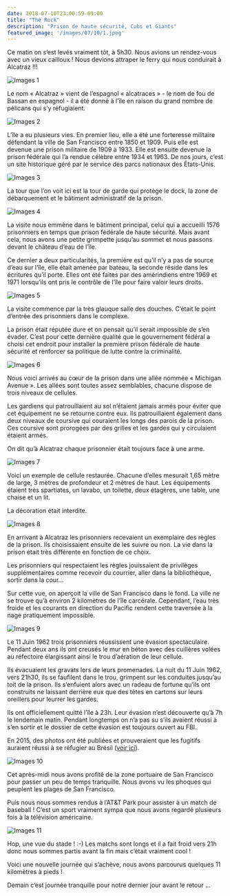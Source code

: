 ```yaml
---
date: 2018-07-10T23:00:59-09:00
title: "The Rock"
description: "Prison de haute sécurité, Cubs et Giants"
featured_image: '/images/07/10/1.jpeg'
---
```


Ce matin on s’est levés vraiment tôt, à 5h30. Nous avions un rendez-vous avec un vieux cailloux ! Nous devions attraper le ferry qui nous conduirait à Alcatraz !!!

![Images 1](/images/07/10/1.jpeg)

Le nom « Alcatraz » vient de l’espagnol « alcatraces » - le nom de fou de Bassan en espagnol - il a été donné à l’île en raison du grand nombre de pélicans qui s’y réfugiaient. 

![Images 2](/images/07/10/2.jpeg)

L’île a eu plusieurs vies. En premier lieu, elle a été une forteresse militaire défendant la ville de San Francisco entre 1850 et 1909. Puis elle est devenue une prison militaire de 1909 à 1933. Elle est ensuite devenue la prison fédérale qui l’a rendue célèbre entre 1934 et 1963. De nos jours, c’est un site historique géré par le service des parcs nationaux des États-Unis.

![Images 3](/images/07/10/3.jpeg)

La tour que l’on voit ici est la tour de garde qui protège le dock, la zone de débarquement et le bâtiment administratif de la prison. 

![Images 4](/images/07/10/4.jpeg)

La visite nous emmène dans le bâtiment principal, celui qui a accueilli 1576 prisonniers en temps que prison fédérale de haute sécurité. Mais avant cela, nous avons une petite grimpette jusqu’au sommet et nous passons devant le château d’eau de l’île. 

Ce dernier a deux particularités, la première est qu’il n’y a pas de source d’eau sur l’île, elle était amenée par bateau, la seconde réside dans les écritures qu’il porte. Elles ont été faites par des amérindiens entre 1969 et 1971 lorsqu’ils ont pris le contrôle de l’île pour faire valoir leurs droits. 

![Images 5](/images/07/10/5.jpeg)

La visite commence par la très glauque salle des douches. C’était le point d’entrée des prisonniers dans le complexe. 

La prison était réputée dure et on pensait qu’il serait impossible de s’en évader. C’est pour cette dernière qualité que le gouvernement fédéral a choisi cet endroit pour installer la première prison fédérale de haute sécurité et renforcer sa politique de lutte contre la criminalité. 

![Images 6](/images/07/10/6.jpeg)

Nous voici arrivés au cœur de la prison dans une allée nommée « Michigan Avenue ». Les allées sont toutes assez semblables, chacune dispose de trois niveaux de cellules.

Les gardiens qui patrouillaient au sol n’étaient jamais armés pour éviter que cet équipement ne se retourne contre eux. Ils patrouillaient également dans deux niveaux de coursive qui couraient les longs des parois de la prison. Ces coursive sont prorogées par des grilles et les gardes qui y circulaient étaient armés. 

On dit qu’à Alcatraz chaque prisonnier était toujours face à une arme. 

![Images 7](/images/07/10/7.jpeg)

Voici un exemple de cellule restaurée. Chacune d’elles mesurait 1,65 mètre de large, 3 mètres de profondeur et 2 mètres de haut. Les équipements étaient très spartiates, un lavabo, un toilette, deux étagères, une table, une chaise et un lit. 

La décoration était interdite. 

![Images 8](/images/07/10/8.jpeg)

En arrivant à Alcatraz les prisonniers recevaient un exemplaire des règles de la prison. Ils choisissaient ensuite de les suivre ou non. La vie dans la prison était très différente en fonction de ce choix. 

Les prisonniers qui respectaient les règles jouissaient de privilèges supplémentaires comme recevoir du courrier, aller dans la bibliothèque, sortir dans la cour...

Sur cette vue, on aperçoit la ville de San Francisco dans le fond. La ville ne se trouve qu’à environ 2 kilomètres de l’île carcérale. Cependant, l’eau très froide et les courants en direction du Pacific rendent cette traversée à la nage pratiquement impossible. 

![Images 9](/images/07/10/9.jpeg)

Le 11 Juin 1962 trois prisonniers réussissent une évasion spectaculaire. Pendant deux ans ils ont creusés le mur en béton avec des cuillères volées au réfectoire élargissant ainsi le trou d’aération de leur cellule. 

Ils évacuaient les gravats lors de leurs promenades. La nuit du 11 Juin 1962, vers 21h30, ils se faufilent dans le trou, grimpent sur les conduites jusqu’au toit de la prison. Ils s’enfuient alors avec un radeau de fortune qu’ils ont construits ne laissant derrière eux que des têtes en cartons sur leurs oreillers pour leurrer les gardes. 

Ils ont officiellement quitté l’île à 23h. Leur évasion n’est découverte qu’à 7h le lendemain matin. Pendant longtemps on n’a pas su s’ils avaient réussi à s’en sortir et le dossier de cette évasion est toujours ouvert au FBI. 

En 2015, des photos ont été publiées et prouveraient que les fugitifs auraient réussi à se réfugier au Brésil ([voir ici](https://fr.m.wikipedia.org/wiki/Évasion_d%27Alcatraz_de_1962)). 

![Images 10](/images/07/10/10.jpeg)

Cet après-midi nous avons profité de la zone portuaire de San Francisco pour passer un peu de temps tranquille. Nous avons vu les phoques qui peuplent les plages de San Francisco. 

Puis nous nous sommes rendus à l’AT&T Park pour assister à un match de baseball ! C’est un sport vraiment sympa que nous avons regardé plusieurs fois à la télévision américaine. 

![Images 11](/images/07/10/11.jpeg)

Hop, une vue du stade ! :-)
Les matchs sont longs et il a fait froid vers 21h donc nous sommes partis avant la fin mais c’était vraiment cool !

Voici une nouvelle journée qui s’achève, nous avons parcourus quelques 11 kilomètres à pieds !

Demain c’est journée tranquille pour notre dernier jour avant le retour ...